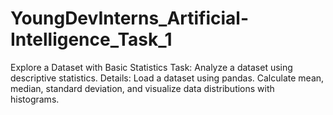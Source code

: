 # YoungDevInterns_Artificial-Intelligence_Task_1
Explore a Dataset with Basic Statistics  Task: Analyze a dataset using descriptive statistics.  Details:  Load a dataset using pandas.  Calculate mean, median, standard deviation, and visualize data distributions with histograms.
